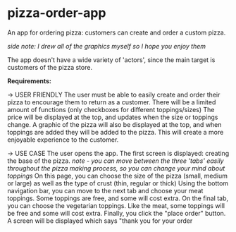 # pizza-order-app

An app for ordering pizza: customers can create and order a custom pizza.

*side note: I drew all of the graphics myself so I hope you enjoy them*

The app doesn't have a wide variety of 'actors', since the main target is customers of the pizza store.

**Requirements:**

-> USER FRIENDLY
The user must be able to easily create and order their pizza to encourage them to return as a customer.
There will be a limited amount of functions (only checkboxes for different toppings/sizes)
The price will be displayed at the top, and updates when the size or toppings change.
A graphic of the pizza will also be displayed at the top, and when toppings are added they will be added to the pizza.
This will create a more enjoyable experience to the customer.

-> USE CASE
The user opens the app. The first screen is displayed: creating the base of the pizza.
*note - you can move between the three 'tabs' easily throughout the pizza making process, so you can change your mind about toppings*
On this page, you can choose the size of the pizza (small, medium or large) as well as the type of crust (thin, regular or thick)
Using the bottom navigation bar, you can move to the next tab and choose your meat toppings. Some toppings are free, and some will cost extra.
On the final tab, you can choose the vegetarian toppings. Like the meat, some toppings will be free and some will cost extra.
Finally, you click the "place order" button. A screen will be displayed which says "thank you for your order

